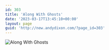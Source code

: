 ```yaml
---
id: 303
title: 'Along With Ghosts'
date: '2023-03-17T13:45:10+00:00'
layout: page
guid: 'http://new.andydixon.com/?page_id=303'
---
```


![Along With Ghosts](https://i0.wp.com/assets.g8x2.ldn.idrivee2-23.com/posters/Along%20With%20Ghosts%2001.jpg?w=1200&ssl=1 "Along With Ghosts")